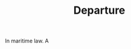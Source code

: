---
title: Departure
letter: D
permalink: "/definitions/bld-departure.html"
body: In maritime law. A
published_at: '2018-07-07'
source: Black's Law Dictionary 2nd Ed (1910)
layout: post
---